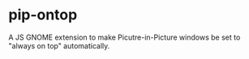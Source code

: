 # pip-ontop
A JS GNOME extension to make Picutre-in-Picture windows be set to "always on top" automatically. 
